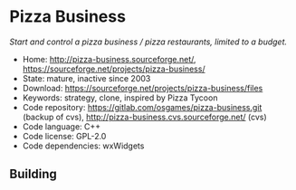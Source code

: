 # Pizza Business

_Start and control a pizza business / pizza restaurants, limited to a budget._

- Home: http://pizza-business.sourceforge.net/, https://sourceforge.net/projects/pizza-business/
- State: mature, inactive since 2003
- Download: https://sourceforge.net/projects/pizza-business/files
- Keywords: strategy, clone, inspired by Pizza Tycoon
- Code repository: https://gitlab.com/osgames/pizza-business.git (backup of cvs), http://pizza-business.cvs.sourceforge.net/ (cvs)
- Code language: C++
- Code license: GPL-2.0
- Code dependencies: wxWidgets

## Building
